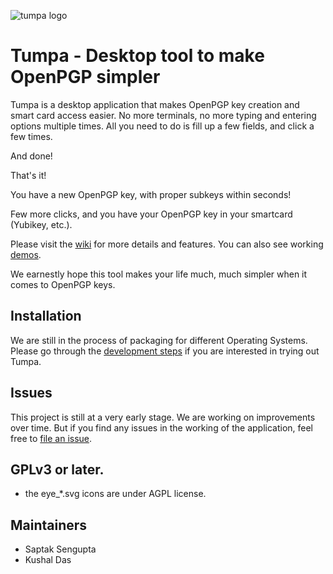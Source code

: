 ![tumpa logo](https://github.com/kushaldas/tumpa/blob/main/files/in.kushaldas.Tumpa.png?raw=true)
# Tumpa - Desktop tool to make OpenPGP simpler

Tumpa is a desktop application that makes OpenPGP key creation and smart card access
easier. No more terminals, no more typing and entering options multiple times.
All you need to do is fill up a few fields, and click a few times.

And done!

That's it!

You have a new OpenPGP key, with proper subkeys within seconds!

Few more clicks, and you have your OpenPGP key in your smartcard (Yubikey, etc.).

Please visit the [wiki](https://github.com/kushaldas/tumpa/wiki) for more details and features.
You can also see working [demos](https://github.com/kushaldas/tumpa/wiki/Current-UI-demo).

We earnestly hope this tool makes your life much, much simpler when it comes to OpenPGP keys.

## Installation

We are still in the process of packaging for different Operating Systems. Please go through the
[development steps](https://github.com/kushaldas/tumpa/wiki#development-setup) if you are interested
in trying out Tumpa.

## Issues

This project is still at a very early stage. We are working on improvements over time. But if
you find any issues in the working of the application, feel free to 
[file an issue](https://github.com/kushaldas/tumpa/issues/new).

## GPLv3 or later.

- the eye_*.svg icons are under AGPL license.

## Maintainers

- Saptak Sengupta
- Kushal Das
